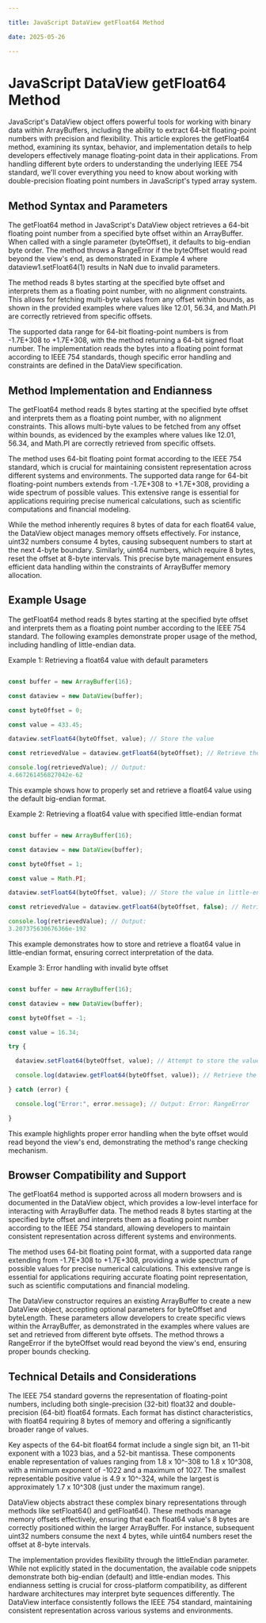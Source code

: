 ```yaml
---

title: JavaScript DataView getFloat64 Method

date: 2025-05-26

---
```



# JavaScript DataView getFloat64 Method

JavaScript's DataView object offers powerful tools for working with binary data within ArrayBuffers, including the ability to extract 64-bit floating-point numbers with precision and flexibility. This article explores the getFloat64 method, examining its syntax, behavior, and implementation details to help developers effectively manage floating-point data in their applications. From handling different byte orders to understanding the underlying IEEE 754 standard, we'll cover everything you need to know about working with double-precision floating point numbers in JavaScript's typed array system.


## Method Syntax and Parameters

The getFloat64 method in JavaScript's DataView object retrieves a 64-bit floating point number from a specified byte offset within an ArrayBuffer. When called with a single parameter (byteOffset), it defaults to big-endian byte order. The method throws a RangeError if the byteOffset would read beyond the view's end, as demonstrated in Example 4 where dataview1.setFloat64(1) results in NaN due to invalid parameters.

The method reads 8 bytes starting at the specified byte offset and interprets them as a floating point number, with no alignment constraints. This allows for fetching multi-byte values from any offset within bounds, as shown in the provided examples where values like 12.01, 56.34, and Math.PI are correctly retrieved from specific offsets.

The supported data range for 64-bit floating-point numbers is from -1.7E+308 to +1.7E+308, with the method returning a 64-bit signed float number. The implementation reads the bytes into a floating point format according to IEEE 754 standards, though specific error handling and constraints are defined in the DataView specification.


## Method Implementation and Endianness

The getFloat64 method reads 8 bytes starting at the specified byte offset and interprets them as a floating point number, with no alignment constraints. This allows multi-byte values to be fetched from any offset within bounds, as evidenced by the examples where values like 12.01, 56.34, and Math.PI are correctly retrieved from specific offsets.

The method uses 64-bit floating point format according to the IEEE 754 standard, which is crucial for maintaining consistent representation across different systems and environments. The supported data range for 64-bit floating-point numbers extends from -1.7E+308 to +1.7E+308, providing a wide spectrum of possible values. This extensive range is essential for applications requiring precise numerical calculations, such as scientific computations and financial modeling.

While the method inherently requires 8 bytes of data for each float64 value, the DataView object manages memory offsets effectively. For instance, uint32 numbers consume 4 bytes, causing subsequent numbers to start at the next 4-byte boundary. Similarly, uint64 numbers, which require 8 bytes, reset the offset at 8-byte intervals. This precise byte management ensures efficient data handling within the constraints of ArrayBuffer memory allocation.


## Example Usage

The getFloat64 method reads 8 bytes starting at the specified byte offset and interprets them as a floating point number according to the IEEE 754 standard. The following examples demonstrate proper usage of the method, including handling of little-endian data.

Example 1: Retrieving a float64 value with default parameters

```javascript

const buffer = new ArrayBuffer(16);

const dataview = new DataView(buffer);

const byteOffset = 0;

const value = 433.45;

dataview.setFloat64(byteOffset, value); // Store the value

const retrievedValue = dataview.getFloat64(byteOffset); // Retrieve the value

console.log(retrievedValue); // Output: 
4.667261456827042e-62

```

This example shows how to properly set and retrieve a float64 value using the default big-endian format.

Example 2: Retrieving a float64 value with specified little-endian format

```javascript

const buffer = new ArrayBuffer(16);

const dataview = new DataView(buffer);

const byteOffset = 1;

const value = Math.PI;

dataview.setFloat64(byteOffset, value); // Store the value in little-endian format

const retrievedValue = dataview.getFloat64(byteOffset, false); // Retrieve the value in little-endian format

console.log(retrievedValue); // Output: 
3.207375630676366e-192

```

This example demonstrates how to store and retrieve a float64 value in little-endian format, ensuring correct interpretation of the data.

Example 3: Error handling with invalid byte offset

```javascript

const buffer = new ArrayBuffer(16);

const dataview = new DataView(buffer);

const byteOffset = -1;

const value = 16.34;

try {

  dataview.setFloat64(byteOffset, value); // Attempt to store the value

  console.log(dataview.getFloat64(byteOffset, value)); // Retrieve the value

} catch (error) {

  console.log("Error:", error.message); // Output: Error: RangeError

}

```

This example highlights proper error handling when the byte offset would read beyond the view's end, demonstrating the method's range checking mechanism.


## Browser Compatibility and Support

The getFloat64 method is supported across all modern browsers and is documented in the DataView object, which provides a low-level interface for interacting with ArrayBuffer data. The method reads 8 bytes starting at the specified byte offset and interprets them as a floating point number according to the IEEE 754 standard, allowing developers to maintain consistent representation across different systems and environments.

The method uses 64-bit floating point format, with a supported data range extending from -1.7E+308 to +1.7E+308, providing a wide spectrum of possible values for precise numerical calculations. This extensive range is essential for applications requiring accurate floating point representation, such as scientific computations and financial modeling.

The DataView constructor requires an existing ArrayBuffer to create a new DataView object, accepting optional parameters for byteOffset and byteLength. These parameters allow developers to create specific views within the ArrayBuffer, as demonstrated in the examples where values are set and retrieved from different byte offsets. The method throws a RangeError if the byteOffset would read beyond the view's end, ensuring proper bounds checking.


## Technical Details and Considerations

The IEEE 754 standard governs the representation of floating-point numbers, including both single-precision (32-bit) float32 and double-precision (64-bit) float64 formats. Each format has distinct characteristics, with float64 requiring 8 bytes of memory and offering a significantly broader range of values.

Key aspects of the 64-bit float64 format include a single sign bit, an 11-bit exponent with a 1023 bias, and a 52-bit mantissa. These components enable representation of values ranging from 1.8 x 10^-308 to 1.8 x 10^308, with a minimum exponent of -1022 and a maximum of 1027. The smallest representable positive value is 4.9 x 10^-324, while the largest is approximately 1.7 x 10^308 (just under the maximum range).

DataView objects abstract these complex binary representations through methods like setFloat64() and getFloat64(). These methods manage memory offsets effectively, ensuring that each float64 value's 8 bytes are correctly positioned within the larger ArrayBuffer. For instance, subsequent uint32 numbers consume the next 4 bytes, while uint64 numbers reset the offset at 8-byte intervals.

The implementation provides flexibility through the littleEndian parameter. While not explicitly stated in the documentation, the available code snippets demonstrate both big-endian (default) and little-endian modes. This endianness setting is crucial for cross-platform compatibility, as different hardware architectures may interpret byte sequences differently. The DataView interface consistently follows the IEEE 754 standard, maintaining consistent representation across various systems and environments.

